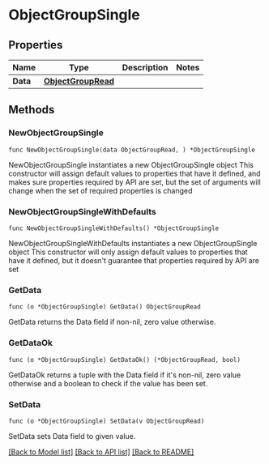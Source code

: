 # ObjectGroupSingle

## Properties

Name | Type | Description | Notes
------------ | ------------- | ------------- | -------------
**Data** | [**ObjectGroupRead**](ObjectGroupRead.md) |  | 

## Methods

### NewObjectGroupSingle

`func NewObjectGroupSingle(data ObjectGroupRead, ) *ObjectGroupSingle`

NewObjectGroupSingle instantiates a new ObjectGroupSingle object
This constructor will assign default values to properties that have it defined,
and makes sure properties required by API are set, but the set of arguments
will change when the set of required properties is changed

### NewObjectGroupSingleWithDefaults

`func NewObjectGroupSingleWithDefaults() *ObjectGroupSingle`

NewObjectGroupSingleWithDefaults instantiates a new ObjectGroupSingle object
This constructor will only assign default values to properties that have it defined,
but it doesn't guarantee that properties required by API are set

### GetData

`func (o *ObjectGroupSingle) GetData() ObjectGroupRead`

GetData returns the Data field if non-nil, zero value otherwise.

### GetDataOk

`func (o *ObjectGroupSingle) GetDataOk() (*ObjectGroupRead, bool)`

GetDataOk returns a tuple with the Data field if it's non-nil, zero value otherwise
and a boolean to check if the value has been set.

### SetData

`func (o *ObjectGroupSingle) SetData(v ObjectGroupRead)`

SetData sets Data field to given value.



[[Back to Model list]](../README.md#documentation-for-models) [[Back to API list]](../README.md#documentation-for-api-endpoints) [[Back to README]](../README.md)


